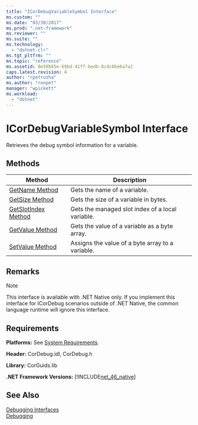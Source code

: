 ```yaml
---
title: "ICorDebugVariableSymbol Interface"
ms.custom: ""
ms.date: "03/30/2017"
ms.prod: ".net-framework"
ms.reviewer: ""
ms.suite: ""
ms.technology: 
  - "dotnet-clr"
ms.tgt_pltfrm: ""
ms.topic: "reference"
ms.assetid: 0e58b85e-69bd-41ff-bedb-8cdc8be6a7a2
caps.latest.revision: 4
author: "rpetrusha"
ms.author: "ronpet"
manager: "wpickett"
ms.workload: 
  - "dotnet"
---
```

# ICorDebugVariableSymbol Interface
Retrieves the debug symbol information for a variable.  
  
## Methods  
  
|Method|Description|  
|------------|-----------------|  
|[GetName Method](../../../../docs/framework/unmanaged-api/debugging/icordebugvariablesymbol-getname-method.md)|Gets the name of a variable.|  
|[GetSize Method](../../../../docs/framework/unmanaged-api/debugging/icordebugvariablesymbol-getsize-method.md)|Gets the size of a variable in bytes.|  
|[GetSlotIndex Method](../../../../docs/framework/unmanaged-api/debugging/icordebugvariablesymbol-getslotindex-method.md)|Gets the managed slot index of a local variable.|  
|[GetValue Method](../../../../docs/framework/unmanaged-api/debugging/icordebugvariablesymbol-getvalue-method.md)|Gets the value of a variable as a byte array.|  
|[SetValue Method](../../../../docs/framework/unmanaged-api/debugging/icordebugvariablesymbol-setvalue-method.md)|Assigns the value of a byte array to a variable.|  
  
## Remarks  
  
> [!NOTE]
>  This interface is available with .NET Native only. If you implement this interface for ICorDebug scenarios outside of .NET Native, the common language runtime will ignore this interface.  
  
## Requirements  
 **Platforms:** See [System Requirements](../../../../docs/framework/get-started/system-requirements.md).  
  
 **Header:** CorDebug.idl, CorDebug.h  
  
 **Library:** CorGuids.lib  
  
 **.NET Framework Versions:** [!INCLUDE[net_46_native](../../../../includes/net-46-native-md.md)]  
  
## See Also  
 [Debugging Interfaces](../../../../docs/framework/unmanaged-api/debugging/debugging-interfaces.md)  
 [Debugging](../../../../docs/framework/unmanaged-api/debugging/index.md)
